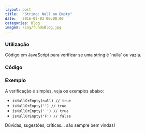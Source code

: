 ```yaml
---
layout: post
title:  "String: Null ou Empty"
date:   2016-02-03 00:00:00
categories: Blog
imagem: /img/fundoBlog.jpg
---
```


<h3>Utilização</h3>
Código em JavaScript para verificar se uma string é 'nulla' ou vazia.

<h3>Código</h3>
<script src="https://gist.github.com/realronchi/908d7fba7e3746143cf8.js"></script>

<h3>Exemplo</h3>
A verificação é simples, veja os exemplos abaixo:

* <code>isNullOrEmpty(null) // true</code>
* <code>isNullOrEmpty('') // true</code>
* <code>isNullOrEmpty(' ') // true</code>
* <code>isNullOrEmpty('F') // false</code>

Dúvidas, sugestões, críticas... são sempre bem vindas!
